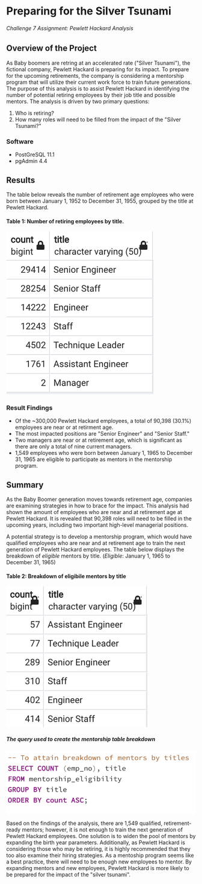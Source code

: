 # Preparing for the Silver Tsunami
###### Challenge 7 Assignment: Pewlett Hackard Analysis

## Overview of the Project
As Baby boomers are retring at an accelerated rate ("Silver Tsunami"), the fictional company, Pewlett Hackard is preparing for its impact. To prepare for the upcoming retirements, the company is considering a mentorship program that will utilize their current work force to train future generations. The purpose of this analysis is to assist Pewlett Hackard in identifying the number of potential retiring employees by their job title and possible mentors. The analysis is driven by two primary questions: 
1) Who is retiring?
2) How many roles will need to be filled from the impact of the "Silver Tsunami?" 

### Software 
- PostGreSQL 11.1
- pgAdmin 4.4

## Results
The table below reveals the number of retirement age employees who were born between January 1, 1952 to December 31, 1955, grouped by the title at Pewlett Hackard.

#### Table 1: Number of retiring employees by title.
![Fig1](https://github.com/retroxsky06/Pewlett-Hackard-Analysis/blob/main/Images/Mentor_title_breakdown.png)

### Result Findings
- Of the ~300,000 Pewlett Hackard employees, a total of 90,398 (30.1%) employees are near or at retirment age.
- The most impacted positions are "Senior Engineer" and "Senior Staff."
- Two managers are near or at retirement age, which is significant as there are only a total of nine current managers.
- 1,549 employees who were born between January 1, 1965 to December 31, 1965 are eligible to participate as mentors in the mentorship program. 


## Summary
As the Baby Boomer generation moves towards retirement age, companies are examining strategies in how to brace for the impact.  This analysis had shown the amount of employees who are near and at retirement age at Pewlett Hackard. It is revealed that 90,398 roles will need to be filled in the upcoming years, including two important high-level managerial positions.

A potential strategy is to develop a mentorship program, which would have qualified employees who are near and at retirement age to train the next generation of Pewlett Hackard employees.  The table below displays the breakdown of *eligible* mentors by title.  (*Eligible*:  January 1, 1965 to December 31, 1965) 

#### Table 2: Breakdown of eligibile mentors by title
![Fig2](https://github.com/retroxsky06/Pewlett-Hackard-Analysis/blob/main/Images/Positions_to_be_filled.png)

##### The query used to create the mentorship table breakdown
 ![Fig3](https://github.com/retroxsky06/Pewlett-Hackard-Analysis/blob/main/Images/mb.png)

Based on the findings of the analysis, there are 1,549 qualified, retirement-ready mentors; however, it is not enough to train the next generation of Pewlett Hackard employees.  One solution is to widen the pool of mentors by expanding the birth year parameters.  Additionally, as Pewlett Hackard is considering those who may be retiring, it is highly recommended that they too also examine their hiring strategies.  As a mentoship program seems like a best practice, there will need to be enough new employees to mentor.  By expanding mentors and new employees, Pewlett Hackard is more likely to be prepared for the impact of the "silver tsunami".

